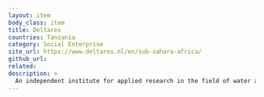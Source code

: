 ```yaml
---
layout: item
body_class: item
title: Deltares
countries: Tanzania
category: Social Enterprise
site_url: https://www.deltares.nl/en/sub-sahara-africa/
github_url: 
related: 
description: >
  An independent institute for applied research in the field of water and subsurface that works on smart solutions, innovations and applications for people, environment and society.
---
```

